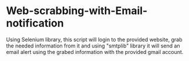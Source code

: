 # Web-scrabbing-with-Email-notification

Using Selenium library, this script will login to the provided website, grab the needed information from it and using "smtplib" library it will send an email alert using the grabed information with the provided gmail account. 
